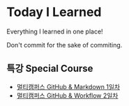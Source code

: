 # Today I Learned

Everything I learned in one place!

Don't commit for the sake of commiting.

## 특강 Special Course
- [멀티캠퍼스 GitHub & Markdown 1일차](https://github.com/hoopmad/TIL/blob/master/lecture_multicampus/221226_day01.md)
- [멀티캠퍼스 GitHub & Workflow 2일차](https://github.com/hoopmad/TIL/blob/master/lecture_multicampus/221227_day02.md)